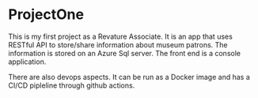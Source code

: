 # ProjectOne

This is my first project as a Revature Associate.
It is an app that uses RESTful API to store/share information about museum patrons. The information is stored on an Azure Sql server. 
The front end is a console application.

There are also devops aspects. It can be run as a Docker image and has a CI/CD pipleline through github actions.
